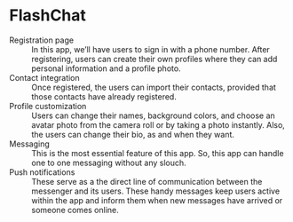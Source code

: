 # FlashChat


<dl>
<dt> Registration page </dt>
<dd>In this app, we’ll have users to sign in with a phone number. After registering, users can create their own profiles where they can add personal information and a profile photo.</dd>

<dt>Contact integration</dt>
<dd>Once registered, the users can import their contacts, provided that those contacts have already registered. </dd>

<dt>Profile customization</dt>
<dd>Users can change their names, background colors, and choose an avatar photo from the camera roll or by taking a photo instantly. 
Also, the users can change their bio, as and when they want. </dd>

<dt>Messaging</dt>
<dd>This is the most essential feature of this app.
So, this app can handle one to one messaging without any slouch. </dd>

<dt>Push notifications</dt>
<dd>These serve as a the direct line of communication between the messenger and its users. These handy messages keep users active within the app and inform them when new messages have arrived or someone comes online.</dd>
</dl>



